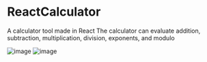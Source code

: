 # ReactCalculator
A calculator tool made in React
The calculator can evaluate addition, subtraction, multiplication, division, exponents, and modulo

![image](https://github.com/RavenCunanan/ReactCalculator/assets/63638637/373db793-6be7-4f7b-855a-ff8ba52b5a46)
![image](https://github.com/RavenCunanan/ReactCalculator/assets/63638637/20540411-8563-4138-afba-ae2a6b968e8f)

